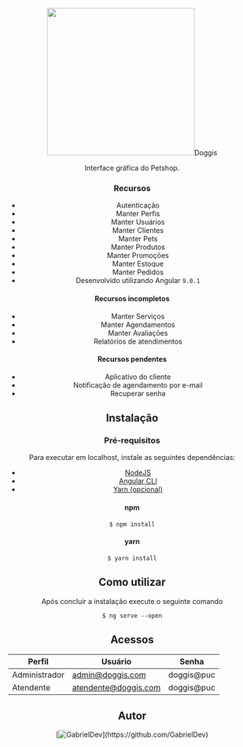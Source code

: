 <p style="text-align:center">
  <center>
  <img src="https://bitbucket.org/GabrielDev/tcc-pucminas/raw/89c616fc4fa9eddf868951ac9aba12afb89fe95b/docs/doggis.png" width="300px/>
                                                                                                                               </center>      
</p>

# Doggis

Interface gráfica do Petshop.


### Recursos

 * Autenticação
 * Manter Perfis
 * Manter Usuários
 * Manter Clientes
 * Manter Pets
 * Manter Produtos
 * Manter Promoçōes
 * Manter Estoque
 * Manter Pedidos
 * Desenvolvido utilizando Angular `9.0.1`


#### Recursos incompletos

 * Manter Serviços
 * Manter Agendamentos
 * Manter Avaliaçōes
 * Relatórios de atendimentos

#### Recursos pendentes

 * Aplicativo do cliente
 * Notificação de agendamento por e-mail
 * Recuperar senha


## Instalação

### Pré-requisitos

Para executar em localhost, instale as seguintes dependências:

 * [NodeJS](https://nodejs.org/en/)
 * [Angular CLI](https://cli.angular.io/)
 * [Yarn (opcional)](https://classic.yarnpkg.com/pt-BR/docs/install/#mac-stable)


#### npm
```
$ npm install
```

#### yarn
```
$ yarn install
```


## Como utilizar

Após concluir a instalação execute o seguinte comando

```
$ ng serve --open
```


## Acessos
| Perfil  | Usuário  |  Senha |
| ------------ | ------------ | ------------ |
| Administrador | admin@doggis.com      | doggis@puc |
| Atendente     | atendente@doggis.com  | doggis@puc |


## Autor

[![GabrielDev](https://avatars0.githubusercontent.com/u/5470572?s=115&v=4")](https://github.com/GabrielDev)
